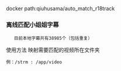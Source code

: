 docker path:qiuhusama/auto_match_r18track

### <span data-type="text" style="font-size: 16px;">离线匹配小姐姐字幕</span>

       目前本地字幕共有38985个（包括重复）

使用方法
       映射需要匹配的视频所在文件夹

	例：/strm : /app/video

